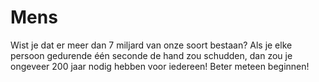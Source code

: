 # Mens

Wist je dat er meer dan 7 miljard van onze soort bestaan? Als je elke persoon
gedurende één seconde de hand zou schudden, dan zou je ongeveer 200 jaar nodig
hebben voor iedereen! Beter meteen beginnen!
